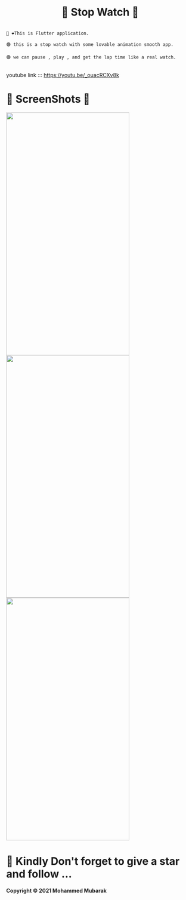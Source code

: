 <h1 align="center">🦾 Stop Watch 👀</h1>  

```

👋 ❤️This is Flutter application.

🟢 this is a stop watch with some lovable animation smooth app. 

🟢 we can pause , play , and get the lap time like a real watch.


```

youtube link ::: https://youtu.be/_ouacRCXv8k

##

# 🤳 ScreenShots 👀 

<img src="https://user-images.githubusercontent.com/44917891/107753438-1311bd00-6d46-11eb-9ba2-95580441f379.jpg" width="330" height="650">  <img src="https://user-images.githubusercontent.com/44917891/107753442-14db8080-6d46-11eb-929f-4dcc4a0184c3.jpg" width="330" height="650"> <img src="https://user-images.githubusercontent.com/44917891/107753443-15741700-6d46-11eb-896b-03b2543e218e.jpg" width="330" height="650">  

##
 # 🔴 Kindly Don't forget to give a star and follow ...

<b>Copyright © 2021 Mohammed Mubarak</b>
